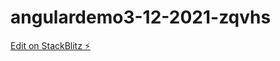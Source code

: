 # angulardemo3-12-2021-zqvhs

[Edit on StackBlitz ⚡️](https://stackblitz.com/edit/angulardemo3-12-2021-zqvhs)
